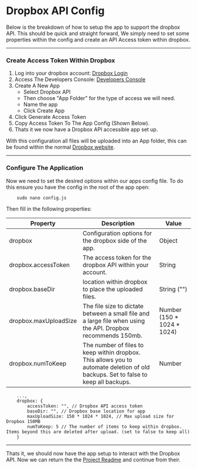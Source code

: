 # Dropbox API Config
Below is the breakdown of how to setup the app to support the dropbox API. This should be quick and straight forward, We simply need to set some properties within the config and create an API Access token within dropbox.

---------------------------------------
### Create Access Token Within Dropbox
1. Log into your dropbox account:
    [Dropbox Login](https://www.dropbox.com)
2. Access The Developers Console:
    [Developers Console](https://www.dropbox.com/developers/apps)
3. Create A New App
    * Select Dropbox API
    * Then choose "App Folder" for the type of access we will need.
    * Name the app
    * Click Create App
4. Click Generate Access Token
5. Copy Access Token To The App Config (Shown Below).
6. Thats it we now have a Dropbox API accessible app set up.

With this configuration all files will be uploaded into an App folder, this can be found within the normal [Dropbox website](https://www.dropbox.com).


---------------------------------------
### Configure The Application
Now we need to set the desired options within our apps config file. To do this ensure you have the config in the root of the app open:

```
    sudo nano config.js
```

Then fill in the following properties:

| Property | Description | Value                 |
|----------|-------------|-----------------------|
| dropbox  | Configuration options for the dropbox side of the app. | Object  |
| dropbox.accessToken | The access token for the dropbox API within your account. | String |
| dropbox.baseDir | location within dropbox to place the uploaded files. | String ("") |
| dropbox.maxUploadSize  | The file size to dictate between a small file and a large file when using the API. Dropbox recommends 150mb. | Number (150 * 1024 * 1024) |
| dropbox.numToKeep | The number of files to keep within dropbox. This allows you to automate deletion of old backups. Set to false to keep all backups. | Number | Boolean (5) |

```
    ...,
    dropbox: {
        accessToken: "", // Dropbox API access token
        baseDir: "", // Dropbox base location for app
        maxUploadSize: 150 * 1024 * 1024, // Max upload size for Dropbox 150MB
        numToKeep: 5 // The number of items to keep within dropbox. Items beyond this are deleted after upload. (set to false to keep all)
    }
```
---------------------------------------
Thats it, we should now have the app setup to interact with the Dropbox API. Now we can return the the [Project Readme](https://github.com/craigpryde/server-backup-app) and continue from their.